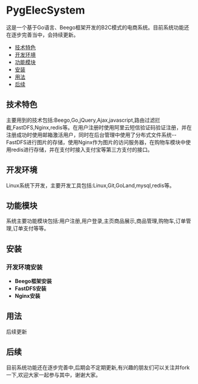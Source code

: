 # PygElecSystem
这是一个基于Go语言、Beego框架开发的B2C模式的电商系统。目前系统功能还在逐步完善当中，会持续更新。
+ [技术特色](#技术特色)
+ [开发环境](#开发环境)
+ [功能模块](#功能模块)
+ [安装](#安装)
+ [用法](#用法)
+ [后续](#后续)


## 技术特色
主要用到的技术包括:Beego,Go,jQuery,Ajax,javascript,路由过滤拦截,FastDFS,Nginx,redis等。在用户注册时使用阿里云短信验证码验证注册，并在注册成功时使用邮箱激活用户，同时在后台管理中使用了分布式文件系统--FastDFS进行图片的存储，使用Nginx作为图片的访问服务器，在购物车模块中使用redis进行存储，并在支付时接入支付宝等第三方支付的接口。

## 开发环境
Linux系统下开发，主要开发工具包括:Linux,Git,GoLand,mysql,redis等。

## 功能模块
系统主要功能模块包括:用户注册,用户登录,主页商品展示,商品管理,购物车,订单管理,订单支付等等。

## 安装
### 开发环境安装
+ **Beego框架安装**
+ **FastDFS安装**
+ **Nginx安装**
## 用法
后续更新

## 后续
目前系统功能还在逐步完善中,后期会不定期更新,有兴趣的朋友们可以关注并fork一下,欢迎大家一起参与其中，谢谢大家。
